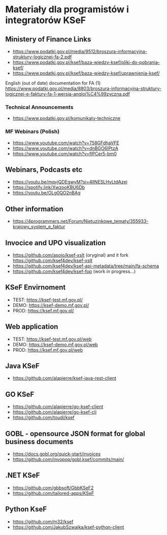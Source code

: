 # Materiały dla programistów i integratorów KSeF

## Ministery of Finance Links

- https://www.podatki.gov.pl/media/9512/broszura-informacyjna-struktury-logicznej-fa-2.pdf
- https://www.podatki.gov.pl/ksef/baza-wiedzy-ksef/pliki-do-pobrania-ksef/
- https://www.podatki.gov.pl/ksef/baza-wiedzy-ksef/uprawnienia-ksef/

English (out of date) documentation for FA (1) https://www.podatki.gov.pl/media/8803/broszura-informacyjna-struktury-logicznej-e-faktury-fa-1-wersja-angloj%C4%99zyczna.pdf

### Technical Announcements

- https://www.podatki.gov.pl/komunikaty-techniczne

### MF Webinars (Polish)

- https://www.youtube.com/watch?v=758GFdhaVFE
- https://www.youtube.com/watch?v=dnBGO6IPtzA
- https://www.youtube.com/watch?v=flPCer5-bm0

## Webinars, Podcasts etc

- https://youtu.be/mqvjQDEgwyM?si=4lINESLHvLtdAzej
- https://spotify.link/XwzooKBU6Db
- https://youtu.be/OLg0QO2nBAg

## Other information

- https://4programmers.net/Forum/Nietuzinkowe_tematy/355933-krajowy_system_e_faktur

## Invocice and UPO visualization

- https://github.com/asoio/ksef-xslt (oryginal) and it fork https://github.com/ksef4dev/ksef-xslt
- https://github.com/ksef4dev/ksef-api-metadata/tree/main/fa-schema
- https://github.com/ksef4dev/ksef-fop (work in progress...)

## KSeF Envirnoment

- TEST: https://ksef-test.mf.gov.pl/
- DEMO: https://ksef-demo.mf.gov.pl/
- PROD: https://ksef.mf.gov.pl/

## Web application

- TEST: https://ksef-test.mf.gov.pl/web
- DEMO: https://ksef-demo.mf.gov.pl/web
- PROD: https://ksef.mf.gov.pl/web

## Java KSeF 

- https://github.com/alapierre/ksef-java-rest-client

## GO KSeF

- https://github.com/alapierre/go-ksef-client
- https://github.com/alapierre/go-ksef-cli
- https://github.com/toudi/ksef

## GOBL - opensource JSON format for global business documents

- https://docs.gobl.org/quick-start/invoices
- https://github.com/invopop/gobl.ksef/commits/main/

## .NET KSeF

- https://github.com/gbbsoft/GbbKSeF2
- https://github.com/tailored-apps/KSeF

## Python KseF

- https://github.com/m32/ksef
- https://github.com/JakubSzwajka/ksef-python-client
